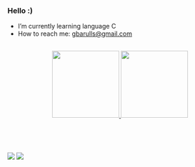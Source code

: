 ### Hello :)  

-  I’m currently learning language C
-  How to reach me: gbarulls@gmail.com

##


<div align="center">
  <a href="https://github.com/zikocult">
  <img height="150em" src="https://github-readme-stats.vercel.app/api?username=zikocult&show_icons=true&theme=panda&include_all_commits=true&count_private=true"/>
  <img height="150em" src="https://github-readme-stats.vercel.app/api/top-langs/?username=zikocult&layout=compact&langs_count=7&theme=panda"/>
</div>

##


<div style="display: inline_block"><br>
</div>

##

<div>
  <a href = "mailto:gbarulls@gmail.com"><img src="https://img.shields.io/badge/Gmail-D14836?style=for-the-badge&logo=gmail&logoColor=white"></a>
  <a href="https://www.linkedin.com/in/guillem-barulls-casades%C3%BAs-9906001a/" target="_blank"><img src="https://img.shields.io/badge/-LinkedIn-%230077B5?style=for-the-badge&logo=linkedin&logoColor=white" target="_blank"></a> 
</div>

##
